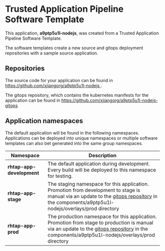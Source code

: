 # Trusted Application Pipeline Software Template

This application, **a9ptp5u1l-nodejs**, was created from a Trusted Application Pipeline Software Template.

The software templates create a new source and gitops deployment repositories with a sample source application. 

## Repositories

The source code for your application can be found in [https://github.com/xjiangorg/a9ptp5u1l-nodejs ](https://github.com/xjiangorg/a9ptp5u1l-nodejs ).
 
The gitops repository, which contains the kubernetes manifests for the application can be found in 
[https://github.com/xjiangorg/a9ptp5u1l-nodejs-gitops ](https://github.com/xjiangorg/a9ptp5u1l-nodejs-gitops ) 

## Application namespaces 

The default application will be found in the following namespaces. Applications can be deployed into unique namespaces or multiple software templates can also bet generated into the same group namespaces.  

|  Namespace   |  Description   |  
| -------- | -------- |   
| **rhtap-app-development** | The default application during development. Every build will be deployed to this namespace for testing. | 
| **rhtap-app-stage** | The staging namespace for this application. Promotion from development to stage is manual via an update to the [gitops repository](https://github.com/xjiangorg/a9ptp5u1l-nodejs-gitops ) in the components/a9ptp5u1l-nodejs/overlays/prod directory |  
| **rhtap-app-prod** | The production namespace for this application. Promotion from stage to production is manual via an update to the [gitops repository](https://github.com/xjiangorg/a9ptp5u1l-nodejs-gitops ) in the components/a9ptp5u1l-nodejs/overlays/prod directory | 